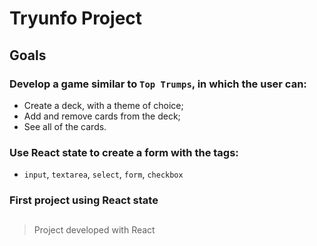 # Tryunfo Project

## Goals

### Develop a game similar to `Top Trumps`, in which the user can:

- Create a deck, with a theme of choice;
- Add and remove cards from the deck;
- See all of the cards.

### Use React state to create a form with the tags:

- `input`, `textarea`, `select`, `form`, `checkbox`

### First project using React state

##

> Project developed with React
